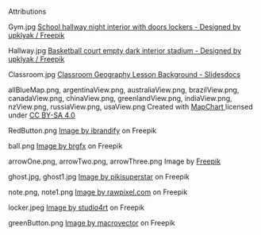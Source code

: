 Attributions

Gym.jpg 
<a href="https://www.freepik.com/free-vector/school-hallway-night-interior-with-doors-lockers_7588847.htm">School hallway night interior with doors lockers - Designed by upklyak / Freepik</a>

Hallway.jpg
<a href="https://www.freepik.com/free-vector/basketball-court-empty-dark-interior-stadium_8433561.htm">Basketball court empty dark interior stadium - Designed by upklyak / Freepik</a>

Classroom.jpg
<a href="https://slidesdocs.com/background/classroom-geography-lesson-powerpoint-background_07073ef910">Classroom Geography Lesson Background - Slidesdocs</a>

allBlueMap.png, argentinaView.png, australiaView.png, brazilView.png, canadaView.png, chinaView.png, greenlandView.png, indiaView.png, nzView.png, russiaView.png, usaView.png
Created with <a href="https://www.mapchart.net/world.html">MapChart </a> 
licensed under <a href="https://creativecommons.org/licenses/by-sa/4.0/">CC BY-SA 4.0</a>

RedButton.png
<a href="https://www.freepik.com/free-vector/set-4-coloured-buttons-black-background_1126539.htm#page=2&query=red%20button&position=3&from_view=search&track=ais">Image by ibrandify</a> on Freepik

ball.png
<a href="https://www.freepik.com/free-vector/ball_3077534.htm">Image by brgfx</a> on Freepik

arrowOne.png, arrowTwo.png, arrowThree.png
Image by <a href="https://www.freepik.com/free-vector/red-arrows-set_25557273.htm#page=3&query=arrow&position=6&from_view=search&track=sph">Freepik</a>

ghost.jpg, ghost1.jpg
<a href="https://www.freepik.com/free-vector/hand-drawn-halloween-ghosts-collection_18953723.htm">Image by pikisuperstar</a> on Freepik

note.png, note1.png
<a href="https://www.freepik.com/free-vector/blank-writing-paper-collection_3760097.htm">Image by rawpixel.com</a> on Freepik

locker.jpeg
<a href="https://www.freepik.com/free-vector/blue-locker-closed-cabinet-with-locks-doors-storage-clothes-public-sport-gym-school-office-security-closet-wardrobe-cupboard-isolated-white_28945982.htm#query=locker&position=9&from_view=search&track=sph">Image by studio4rt</a> on Freepik

greenButton.png
<a href="https://www.freepik.com/free-vector/abstract-web-elements-set-with-colorful-blank-glossy-round-buttons-white-isolated_11242743.htm#query=green%20button&position=4&from_view=search&track=ais">Image by macrovector</a> on Freepik